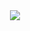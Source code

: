 <div align="center"> <img src="https://metrics.lecoq.io/iuxt?template=classic&config.timezone=Asia%2FShanghai"> </div>
